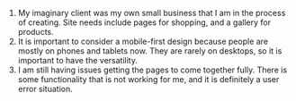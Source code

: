 1. My imaginary client was my own small business that I am in the process of creating. Site needs include pages for shopping, and a gallery for products.
2. It is important to consider a mobile-first design because people are mostly on phones and tablets now. They are rarely on desktops, so it is important to have the versatility.
3. I am still having issues getting the pages to come together fully. There is some functionality that is not working for me, and it is definitely a user error situation. 
